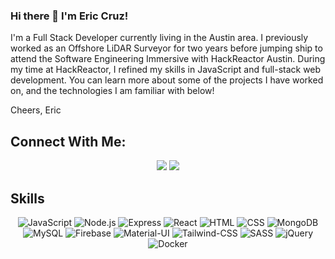 ### Hi there 👋 I'm Eric Cruz!

I'm a Full Stack Developer currently living in the Austin area. I previously worked as an Offshore LiDAR Surveyor for two years before jumping ship to attend the Software Engineering Immersive with HackReactor Austin. During my time at HackReactor, I refined my skills in JavaScript and full-stack web development. You can learn more about some of the projects I have worked on, and the technologies I am familiar with below!

Cheers,
Eric

## Connect With Me:
  <p align="center">
  <a href="https://www.linkedin.com/in/eric-a-cruz/"><img src="https://img.shields.io/badge/-Eric%20Cruz-0077B5?style=for-the-badge&logo=Linkedin&logoColor=white"/></a>
  <a href="mailto:eacruz@live.com"><img src="https://img.shields.io/badge/-eacruz@live.com-D14836?style=for-the-badge&logo=Gmail&logoColor=white"/>   </a>
  </p>
  
## Skills
<p align="center">
  <img alt="JavaScript" src="https://img.shields.io/badge/JavaScript-E89313?logo=javascript&logoColor=white&style=for-the-badge" />
  <img alt="Node.js" src="https://img.shields.io/badge/node.js-339933?logo=node.js&logoColor=white&style=for-the-badge" />
  <img alt="Express" src="https://img.shields.io/badge/express-000000?logo=express&logoColor=white&style=for-the-badge" />
  <img alt="React" src="https://img.shields.io/badge/React-0088CC?logo=react&logoColor=white&style=for-the-badge" />
  <img alt="HTML" src="https://img.shields.io/badge/HTML-E34F26?logo=html5&logoColor=white&style=for-the-badge" />
  <img alt="CSS" src="https://img.shields.io/badge/CSS-1572B6?logo=css3&logoColor=white&style=for-the-badge" />
  <img alt="MongoDB" src="https://img.shields.io/badge/MongoDB-47A248?logo=mongodb&logoColor=white&style=for-the-badge" /> 
  <img alt="MySQL" src="https://img.shields.io/badge/MySQL-00000F?style=for-the-badge&logo=mysql&logoColor=white" />
  <img alt="Firebase" src="https://img.shields.io/badge/firebase-ffca28?style=for-the-badge&logo=firebase&logoColor=black" />
  <img alt="Material-UI" src="https://img.shields.io/badge/Material%20ui-2496ED?logo=Material-UI&logoColor=white&style=for-the-badge" />
  <img alt="Tailwind-CSS" src="https://img.shields.io/badge/Tailwind_CSS-38B2AC?style=for-the-badge&logo=tailwind-css&logoColor=white" />
  <img alt="SASS" src="https://img.shields.io/badge/Sass-CC6699?style=for-the-badge&logo=sass&logoColor=white" />
  <img alt="jQuery" src="https://img.shields.io/badge/jQuery-0769AD?logo=jQuery&logoColor=white&style=for-the-badge" />
  <img alt="Docker" src="https://img.shields.io/badge/docker-2496ED?logo=docker&logoColor=white&style=for-the-badge" />
</p>

<!--
**ecruz4/ecruz4** is a ✨ _special_ ✨ repository because its `README.md` (this file) appears on your GitHub profile.

Here are some ideas to get you started:

- 🔭 I’m currently working on ...
- 🌱 I’m currently learning ...
- 👯 I’m looking to collaborate on ...
- 🤔 I’m looking for help with ...
- 💬 Ask me about ...
- 📫 How to reach me: ...
- 😄 Pronouns: ...
- ⚡ Fun fact: ...
-->

